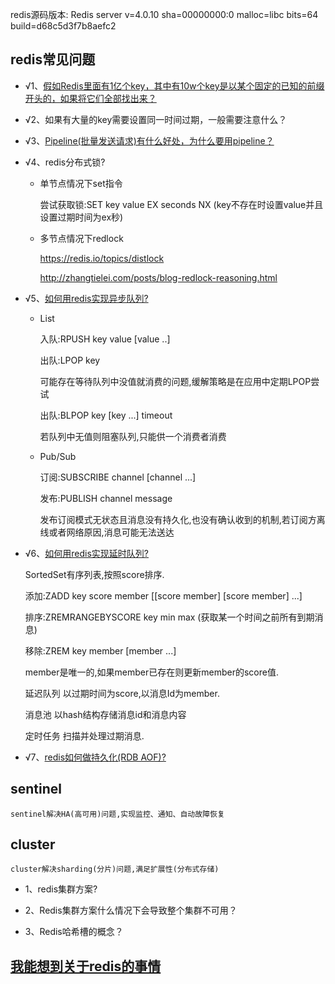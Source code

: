 redis源码版本:
Redis server v=4.0.10 sha=00000000:0 malloc=libc bits=64 build=d68c5d3f7b8aefc2

## redis常见问题
+    &radic;1、[假如Redis里面有1亿个key，其中有10w个key是以某个固定的已知的前缀开头的，如果将它们全部找出来？](http://doc.redisfans.com/key/scan.html)


+    &radic;2、如果有大量的key需要设置同一时间过期，一般需要注意什么？

+    &radic;3、[Pipeline(批量发送请求)有什么好处，为什么要用pipeline？](https://redis.io/topics/pipelining)
    
+    &radic;4、redis分布式锁?

        *   单节点情况下set指令

            尝试获取锁:SET key value EX seconds NX (key不存在时设置value并且设置过期时间为ex秒)

        *   多节点情况下redlock
        
            https://redis.io/topics/distlock

            http://zhangtielei.com/posts/blog-redlock-reasoning.html

    
+    &radic;5、[如何用redis实现异步队列?](https://github.com/antirez/disque)
    
        *   List

            入队:RPUSH key value [value ..] 
            
            出队:LPOP key

            可能存在等待队列中没值就消费的问题,缓解策略是在应用中定期LPOP尝试

            出队:BLPOP key [key ...] timeout

            若队列中无值则阻塞队列,只能供一个消费者消费

        *   Pub/Sub

            订阅:SUBSCRIBE channel [channel ...]

            发布:PUBLISH channel message

            发布订阅模式无状态且消息没有持久化,也没有确认收到的机制,若订阅方离线或者网络原因,消息可能无法送达
    
+    &radic;6、[如何用redis实现延时队列?](https://tech.youzan.com/queuing_delay/)

        SortedSet有序列表,按照score排序.

        添加:ZADD key score member [[score member] [score member] ...]

        排序:ZREMRANGEBYSCORE key min max (获取某一个时间之前所有到期消息)

        移除:ZREM key member [member ...]

        member是唯一的,如果member已存在则更新member的score值.
        
        延迟队列    以过期时间为score,以消息Id为member.
        
        消息池  以hash结构存储消息id和消息内容

        定时任务    扫描并处理过期消息.

+    &radic;7、[redis如何做持久化(RDB AOF)?](http://doc.redisfans.com/topic/persistence.html#redis)


## sentinel

    sentinel解决HA(高可用)问题,实现监控、通知、自动故障恢复


## cluster

    cluster解决sharding(分片)问题,满足扩展性(分布式存储)

+    1、redis集群方案?

+    2、Redis集群方案什么情况下会导致整个集群不可用？

+    3、Redis哈希槽的概念？

##  [我能想到关于redis的事情](https://blog.csdn.net/a1290123825/article/details/89008067#%E5%A6%82%E6%9E%9C%E6%9C%89%E5%A4%A7%E9%87%8F%E7%9A%84-key-%E9%9C%80%E8%A6%81%E8%AE%BE%E7%BD%AE%E5%90%8C%E4%B8%80%E6%97%B6%E9%97%B4%E8%BF%87%E6%9C%9F%EF%BC%8C%E4%B8%80%E8%88%AC%E9%9C%80%E8%A6%81%E6%B3%A8%E6%84%8F%E4%BB%80%E4%B9%88%EF%BC%9F)